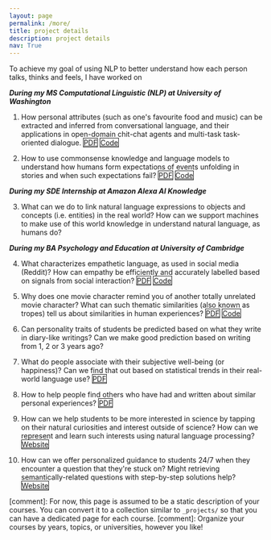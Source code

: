 ```yaml
---
layout: page
permalink: /more/
title: project details
description: project details
nav: True
---
```


To achieve my goal of using NLP to better understand how each person talks, thinks and feels, I have worked on

***During my MS Computational Linguistic (NLP) at University of Washington***

1. How personal attributes (such as one's favourite food and music) can be extracted and inferred from conversational language, and their applications in open-domain chit-chat agents and multi-task task-oriented dialogue. <a href="https://github.com/Zhilin123/Publications/blob/master/personal_attributes.pdf" class="btn btn-sm z-depth-0 waves-effect waves-light" role="button" target="_blank" style="border: 1px solid">PDF</a> <a href="https://github.com/Zhilin123/personal_attributes" class="btn btn-sm z-depth-0 waves-effect waves-light" role="button" target="_blank" style="border: 1px solid">Code</a>

2. How to use commonsense knowledge and language models to understand how humans form expectations of events unfolding in stories and when such expectations fail? <a href="https://github.com/Zhilin123/Publications/blob/master/story_events.pdf" class="btn btn-sm z-depth-0 waves-effect waves-light" role="button" target="_blank" style="border: 1px solid">PDF</a> <a href="https://github.com/Zhilin123/story_events" class="btn btn-sm z-depth-0 waves-effect waves-light" role="button" target="_blank" style="border: 1px solid">Code</a>

***During my SDE Internship at Amazon Alexa AI Knowledge***

3. What can we do to link natural language expressions to objects and concepts (i.e. entities) in the real world? How can we support machines to make use of this world knowledge in understand natural language, as humans do?

***During my BA Psychology and Education at University of Cambridge***

4. What characterizes empathetic language, as used in social media (Reddit)? How can empathy be efficiently and accurately labelled based on signals from social interaction? <a href="https://github.com/Zhilin123/Publications/blob/master/RnI_diss_named.pdf" class="btn btn-sm z-depth-0 waves-effect waves-light" role="button" target="_blank" style="border: 1px solid">PDF</a> <a href="https://github.com/Zhilin123/beyond_annotations" class="btn btn-sm z-depth-0 waves-effect waves-light" role="button" target="_blank" style="border: 1px solid">Code</a>

5. Why does one movie character remind you of another totally unrelated movie character? What can such thematic similarities (also known as tropes) tell us about similarities in human experiences? <a href="https://aclanthology.org/2021.nuse-1.3" class="btn btn-sm z-depth-0 waves-effect waves-light" role="button" target="_blank" style="border: 1px solid">PDF</a> <a href="https://github.com/Zhilin123/similar_movie_characters" class="btn btn-sm z-depth-0 waves-effect waves-light" role="button" target="_blank" style="border: 1px solid">Code</a>

6. Can personality traits of students be predicted based on what they write in diary-like writings? Can we make good prediction based on writing from 1, 2 or 3 years ago?

7. What do people associate with their subjective well-being (or happiness)? Can we find that out based on statistical trends in their real-world language use? <a href="https://github.com/Zhilin123/Publications/blob/master/Second_diss_named.pdf" class="btn btn-sm z-depth-0 waves-effect waves-light" role="button" target="_blank" style="border: 1px solid">PDF</a>

8. How to help people find others who have had and written about similar personal experiences? <a href="https://aclanthology.org/D19-5540" class="btn btn-sm z-depth-0 waves-effect waves-light" role="button" target="_blank" style="border: 1px solid">PDF</a>

9. How can we help students to be more interested in science by tapping on their natural curiosities and interest outside of science? How can we represent and learn such interests using natural language processing? <a href="https://learnah.uk" class="btn btn-sm z-depth-0 waves-effect waves-light" role="button" target="_blank" style="border: 1px solid">Website</a>

10. How can we offer personalized guidance to students 24/7 when they encounter a question that they're stuck on? Might retrieving semantically-related questions with step-by-step solutions help? <a href="https://learnah.org" class="btn btn-sm z-depth-0 waves-effect waves-light" role="button" target="_blank" style="border: 1px solid">Website</a>


[comment]: For now, this page is assumed to be a static description of your courses. You can convert it to a collection similar to `_projects/` so that you can have a dedicated page for each course.
[comment]: Organize your courses by years, topics, or universities, however you like!

